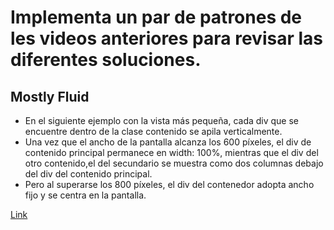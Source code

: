 # Implementa un par de patrones de les videos anteriores para revisar las diferentes soluciones.

## Mostly Fluid

* En el siguiente ejemplo con la vista más pequeña, cada div que se encuentre dentro de la clase contenido se apila verticalmente.
* Una vez que el ancho de la pantalla alcanza los 600 píxeles, el div de contenido principal permanece en width: 100%, mientras que el div del otro contenido,el del secundario se muestra como dos columnas debajo del div del contenido principal.
* Pero  al superarse los 800 píxeles, el div del contenedor adopta ancho fijo y se centra en la pantalla.


[Link](./rwd.02/index.html)